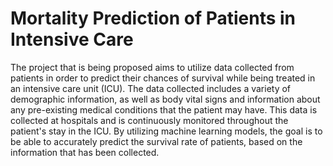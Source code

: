 # Mortality Prediction of Patients in Intensive Care
The project that is being proposed aims to utilize data collected from patients in order to predict their chances 
of survival while being treated in an intensive care unit (ICU). The data collected includes a variety of demographic information, as well as body vital signs and information about any pre-existing medical conditions that the patient may have. This data is collected at hospitals and is continuously monitored throughout the patient's stay in the ICU. By utilizing machine learning models, the goal is to be able to accurately predict the 
survival rate of patients, based on the information that has been collected.